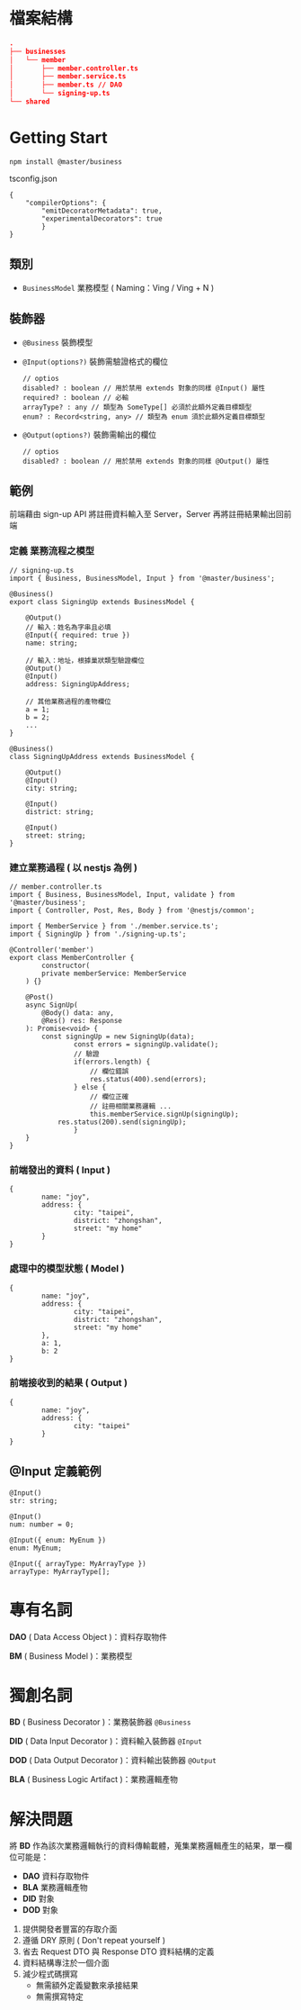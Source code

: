 # 檔案結構

```json
.
├── businesses
│   └── member
│       ├── member.controller.ts
│       ├── member.service.ts
│       ├── member.ts // DAO
│       └── signing-up.ts
└── shared
```

# Getting Start

```basic
npm install @master/business
```

tsconfig.json

```tsx
{
    "compilerOptions": {
        "emitDecoratorMetadata": true,
        "experimentalDecorators": true
		}
}
```

## 類別

- `BusinessModel` 業務模型 ( Naming：Ving / Ving + N )

## 裝飾器

- `@Business` 裝飾模型
- `@Input(options?)` 裝飾需驗證格式的欄位

    ```tsx
    // optios
    disabled? : boolean // 用於禁用 extends 對象的同樣 @Input() 屬性
    required? : boolean // 必輸
    arrayType? : any // 類型為 SomeType[] 必須於此額外定義目標類型
    enum? : Record<string, any> // 類型為 enum 須於此額外定義目標類型
    ```

- `@Output(options?)` 裝飾需輸出的欄位

    ```tsx
    // optios
    disabled? : boolean // 用於禁用 extends 對象的同樣 @Output() 屬性
    ```

## 範例

前端藉由 sign-up API 將註冊資料輸入至 Server，Server 再將註冊結果輸出回前端

### 定義 業務流程之模型

```tsx
// signing-up.ts 
import { Business, BusinessModel, Input } from '@master/business';

@Business()
export class SigningUp extends BusinessModel {

	@Output()
	// 輸入：姓名為字串且必填
	@Input({ required: true })
	name: string;

	// 輸入：地址，根據巢狀類型驗證欄位
	@Output()
	@Input()
	address: SigningUpAddress;

	// 其他業務過程的產物欄位
	a = 1;
	b = 2;
	...
}

@Business()
class SigningUpAddress extends BusinessModel {
	
	@Output()
	@Input()
	city: string;

	@Input()
	district: string;
	
	@Input()
	street: string;
}
```

### 建立業務過程 ( 以 nestjs 為例 )

```tsx
// member.controller.ts
import { Business, BusinessModel, Input, validate } from '@master/business';
import { Controller, Post, Res, Body } from '@nestjs/common';

import { MemberService } from './member.service.ts';
import { SigningUp } from './signing-up.ts';

@Controller('member')
export class MemberController {
		constructor(
        private memberService: MemberService
    ) {}

    @Post()
    async SignUp(
        @Body() data: any,
        @Res() res: Response
    ): Promise<void> {
        const signingUp = new SigningUp(data);
				const errors = signingUp.validate();
				// 驗證
				if(errors.length) {
					// 欄位錯誤
					res.status(400).send(errors);
				} else {
					// 欄位正確
					// 註冊相關業務邏輯 ...
					this.memberService.signUp(signingUp);
	        res.status(200).send(signingUp);
				}
    }
}
```

### 前端發出的資料 ( Input )

```tsx
{
		name: "joy",
		address: {
				city: "taipei",
				district: "zhongshan",
				street: "my home"
		}
}
```

### 處理中的模型狀態 ( Model )

```tsx
{
		name: "joy",
		address: {
				city: "taipei",
				district: "zhongshan",
				street: "my home"
		},
		a: 1,
		b: 2
}
```

### 前端接收到的結果 ( Output )

```tsx
{
		name: "joy",
		address: {
				city: "taipei"
		}
}
```

## @Input 定義範例

```tsx
@Input()
str: string;

@Input()
num: number = 0;

@Input({ enum: MyEnum })
enum: MyEnum;

@Input({ arrayType: MyArrayType })
arrayType: MyArrayType[];
```

# 專有名詞

**DAO** ( Data Access Object )：資料存取物件

**BM** ( Business Model )：業務模型

# 獨創名詞

**BD** ( Business Decorator )：業務裝飾器 `@Business`

**DID** ( Data Input Decorator )：資料輸入裝飾器 `@Input`

**DOD** ( Data Output Decorator )：資料輸出裝飾器 `@Output`

**BLA** ( Business Logic Artifact )：業務邏輯產物

# 解決問題

將 **BD** 作為該次業務邏輯執行的資料傳輸載體，蒐集業務邏輯產生的結果，單一欄位可能是：

- **DAO** 資料存取物件
- **BLA** 業務邏輯產物
- **DID** 對象
- **DOD** 對象
1. 提供開發者豐富的存取介面
2. 遵循 DRY 原則 ( Don't repeat yourself )
3. 省去 Request DTO 與 Response DTO 資料結構的定義
4. 資料結構專注於一個介面
5. 減少程式碼撰寫
    - 無需額外定義變數來承接結果
    - 無需撰寫特定